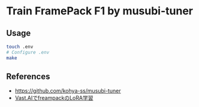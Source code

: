 # Train FramePack F1 by musubi-tuner

## Usage

```sh
touch .env
# Configure .env
make
```

## References

- <https://github.com/kohya-ss/musubi-tuner>
- [Vast.AIでfreampackのLoRA学習](https://note.com/tori29umai/n/n39df473c19a3)
